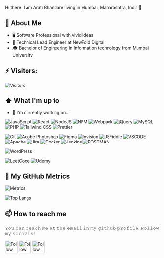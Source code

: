 <!--
**aratidgr8/aratidgr8** is a ✨ _special_ ✨ repository because its `README.md` (this file) appears on your GitHub profile.

Here are some ideas to get you started:

- 🔭 I’m currently working on ...
- 🌱 I’m currently learning ...
- 👯 I’m looking to collaborate on ...
- 🤔 I’m looking for help with ...
- 💬 Ask me about ...
- 📫 How to reach me: ...
- 😄 Pronouns: ...
- ⚡ Fun fact: ...
-->


Hi there. I am Arati Bhandare living in Mumbai, Maharashtra, India 👋

## :book: About Me
- 🖥 Software Professional with vivid ideas
- 💼 Technical Lead Engineer at NewFold Digital
- 🎓 Bachelor of Engineering in Information technology from Mumbai University


## ⚡ Visitors:

![Visitors](https://profile-counter.glitch.me/aratidgr8/count.svg)

## ⬆ What I'm up to

- 🔨 I'm currently working on...

![JavaScript](https://img.shields.io/badge/JavaScript-323330?style=for-the-badge&logo=javascript&logoColor=F7DF1E)
![React](https://img.shields.io/badge/React-20232A?style=for-the-badge&logo=react&logoColor=61DAFB)
![NodeJS](https://img.shields.io/badge/node.js-6DA55F?style=for-the-badge&logo=node.js&logoColor=white)
![NPM](https://img.shields.io/badge/npm-CB3837?style=for-the-badge&logo=npm&logoColor=white)
![Webpack](https://img.shields.io/badge/Webpack-8DD6F9?style=for-the-badge&logo=Webpack&logoColor=white)
![jQuery](https://img.shields.io/badge/jquery-%230769AD.svg?style=for-the-badge&logo=jquery&logoColor=white)
![MySQL](https://img.shields.io/badge/mysql-%2300f.svg?style=for-the-badge&logo=mysql&logoColor=white)
![PHP](https://img.shields.io/badge/php-%23777BB4.svg?style=for-the-badge&logo=php&logoColor=white)
![Tailwind CSS](https://img.shields.io/badge/Tailwind_CSS-38B2AC?style=for-the-badge&logo=tailwind-css&logoColor=white)
![Prettier](https://img.shields.io/badge/prettier-1A2C34?style=for-the-badge&logo=prettier&logoColor=F7BA3E)

![Git](https://img.shields.io/badge/git-%23F05033.svg?style=for-the-badge&logo=git&logoColor=white)
![Adobe Photoshop](https://img.shields.io/badge/Adobe%20Photoshop-31A8FF?style=for-the-badge&logo=Adobe%20Photoshop&logoColor=black)
![Figma](https://img.shields.io/badge/Figma-F24E1E?style=for-the-badge&logo=figma&logoColor=white)
![Invision](https://img.shields.io/badge/InVision-FF3366?style=for-the-badge&logo=InVision&logoColor=white)
![JSFiddle](https://img.shields.io/badge/JSFiddle-0084FF?style=for-the-badge&logo=JSFiddle&logoColor=white)
![VSCODE](https://img.shields.io/badge/VSCode-0078D4?style=for-the-badge&logo=visual%20studio%20code&logoColor=white)
![Apache](https://img.shields.io/badge/apache-%23D42029.svg?style=for-the-badge&logo=apache&logoColor=white)
![Jira](https://img.shields.io/badge/jira-%230A0FFF.svg?style=for-the-badge&logo=jira&logoColor=white)
![Docker](https://img.shields.io/badge/docker-%230db7ed.svg?style=for-the-badge&logo=docker&logoColor=white)
![Jenkins](https://img.shields.io/badge/Jenkins-D24939?style=for-the-badge&logo=Jenkins&logoColor=white)
![POSTMAN](https://img.shields.io/badge/Postman-FF6C37?style=for-the-badge&logo=Postman&logoColor=white)

![WordPress](https://img.shields.io/badge/WordPress-%23117AC9.svg?style=for-the-badge&logo=WordPress&logoColor=white)

![LeetCode](https://img.shields.io/badge/-LeetCode-FFA116?style=for-the-badge&logo=LeetCode&logoColor=black)
![Udemy](https://img.shields.io/badge/Udemy-EC5252?style=for-the-badge&logo=Udemy&logoColor=white)

## 🔔 My GitHub Metrics
![Metrics](https://metrics.lecoq.io/aratidgr8?template=classic&base.header=0&gists=1&lines=1&config.timezone=Asia%2FKolkatta)

<!--
[![Arati's GitHub stats](https://github-readme-stats.vercel.app/api?username=aratidgr8&layout=compact)](https://github.com/aratidgr8)
-->
[![Top Langs](https://github-readme-stats.vercel.app/api/top-langs/?username=aratidgr8&layout=compact)](https://github.com/aratidgr8)


## 📫 How to reach me
𝚈𝚘𝚞 𝚌𝚊𝚗 𝚛𝚎𝚊𝚌𝚑 𝚖𝚎 𝚊𝚝 𝚝𝚑𝚎 𝚎𝚖𝚊𝚒𝚕 𝚒𝚗 𝚖𝚢 𝚐𝚒𝚝𝚑𝚞𝚋 𝚙𝚛𝚘𝚏𝚒𝚕𝚎. 𝙵𝚘𝚕𝚕𝚘𝚠 𝚖𝚢 𝚜𝚘𝚌𝚒𝚊𝚕𝚜!

[<img src="https://raw.githubusercontent.com/Raymo111/Raymo111/master/socials/linkedin.png" height="40em" align="center" alt="Follow Raymo111 on LinkedIn" title="Follow Arati Bhandare on LinkedIn"/>](https://www.linkedin.com/in/aratibhandare/)
[<img src="https://raw.githubusercontent.com/Raymo111/Raymo111/master/socials/instagram.svg" height="40em" align="center" alt="Follow Raymo111 on Instagram" title="Follow aratidgr8 on Instagram"/>](https://www.instagram.com/aratidgr8/)
[<img src="https://raw.githubusercontent.com/Raymo111/Raymo111/master/socials/twitter.svg" height="40em" align="center" alt="Follow Raym0111 on Twitter" title="Follow aratidgr8 on Twitter"/>](https://twitter.com/aratidgr8)

